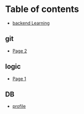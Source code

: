 # Table of contents

* [backend Learning](README.md)

## git

* [Page 2](git/page-2.md)

## logic

* [Page 1](logic/page-1.md)

## DB

* [profile](db/profile.md)
